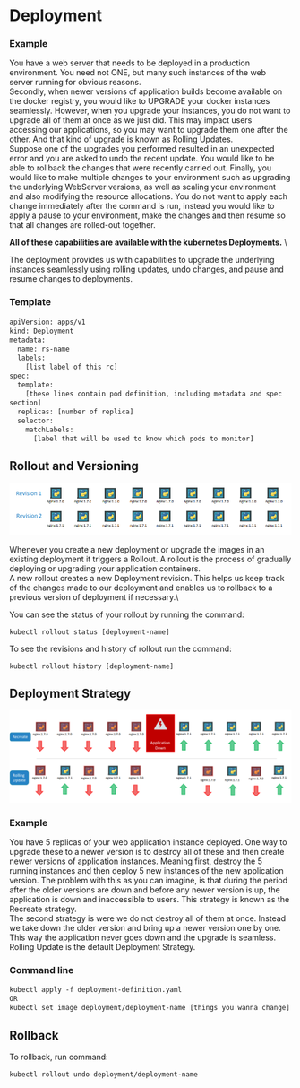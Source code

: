 # Deployment

### Example
You have a web server that needs to be deployed in a production environment. You need not ONE, but many such instances of the web server running for obvious reasons. \
Secondly, when newer versions of application builds become available on the docker registry, you would like to UPGRADE your docker instances seamlessly. However, when you upgrade your instances, you do not want to upgrade all of them at once as we just did. This may impact users accessing our applications, so you may want to upgrade them one after the other. And that kind of upgrade is known as Rolling Updates. \
Suppose one of the upgrades you performed resulted in an unexpected error and you are asked to undo the recent update. You would like to be able to rollback the changes that were recently carried out.
Finally, you would like to make multiple changes to your environment such as upgrading the underlying WebServer versions, as well as scaling your environment and also modifying the resource allocations. 
You do not want to apply each change immediately after the command is run, instead you would like to apply a pause to your environment, make the changes and then resume so that all changes are rolled-out together.

**All of these capabilities are available with the kubernetes Deployments.** \

The deployment provides us with capabilities to upgrade the underlying instances seamlessly using rolling updates, undo changes, and pause and resume changes to deployments.

### Template

```
apiVersion: apps/v1
kind: Deployment
metadata:
  name: rs-name
  labels:
    [list label of this rc]
spec:
  template: 
    [these lines contain pod definition, including metadata and spec section]
  replicas: [number of replica]
  selector:
    matchLabels:
      [label that will be used to know which pods to monitor]
```

## Rollout and Versioning

![rollout_versioning](../images/k8s-rollout-versioning.png)

Whenever you create a new deployment or upgrade the images in an existing deployment it triggers a Rollout. A rollout is the process of 
gradually deploying or upgrading your application containers. \
A new rollout creates a new Deployment revision. This helps us keep track of the changes made to our deployment and enables us to rollback to a previous version of deployment if necessary.\

You can see the status of your rollout by running the command: 
```
kubectl rollout status [deployment-name]
```

To see the revisions and history of rollout run the command:
```
kubectl rollout history [deployment-name]
```

## Deployment Strategy

![deployment_strategy](../images/k8s-deployment-strategy.png)

### Example 
You have 5 replicas of your web application instance deployed. One way to upgrade these to a newer version is to destroy all of these and then create newer versions of application instances. Meaning first, destroy the 5 running instances and then deploy 5 new instances of the new application version. The problem with this as you can imagine, is that during the period after the older versions are down and before any newer version is up, the application is down and inaccessible to users. This strategy is known as the Recreate strategy. \
The second strategy is were we do not destroy all of them at once. Instead we take down the older version and bring up a newer version one by one. This way the application never goes down and the upgrade is seamless. Rolling Update is the default Deployment Strategy.

### Command line

```
kubectl apply -f deployment-definition.yaml
OR
kubectl set image deployment/deployment-name [things you wanna change]
```

## Rollback

To rollback, run command:
```
kubectl rollout undo deployment/deployment-name
```